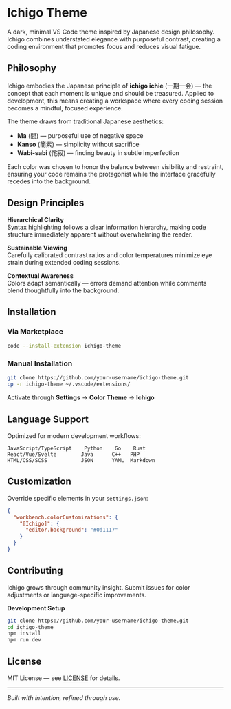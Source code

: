 # Ichigo Theme

A dark, minimal VS Code theme inspired by Japanese design philosophy. Ichigo combines understated elegance with purposeful contrast, creating a coding environment that promotes focus and reduces visual fatigue.

## Philosophy

Ichigo embodies the Japanese principle of **ichigo ichie** (一期一会) — the concept that each moment is unique and should be treasured. Applied to development, this means creating a workspace where every coding session becomes a mindful, focused experience.

The theme draws from traditional Japanese aesthetics:
- **Ma** (間) — purposeful use of negative space
- **Kanso** (簡素) — simplicity without sacrifice  
- **Wabi-sabi** (侘寂) — finding beauty in subtle imperfection

Each color was chosen to honor the balance between visibility and restraint, ensuring your code remains the protagonist while the interface gracefully recedes into the background.

## Design Principles

**Hierarchical Clarity**  
Syntax highlighting follows a clear information hierarchy, making code structure immediately apparent without overwhelming the reader.

**Sustainable Viewing**  
Carefully calibrated contrast ratios and color temperatures minimize eye strain during extended coding sessions.

**Contextual Awareness**  
Colors adapt semantically — errors demand attention while comments blend thoughtfully into the background.

## Installation

### Via Marketplace
```bash
code --install-extension ichigo-theme
```

### Manual Installation
```bash
git clone https://github.com/your-username/ichigo-theme.git
cp -r ichigo-theme ~/.vscode/extensions/
```

Activate through **Settings** → **Color Theme** → **Ichigo**

## Language Support

Optimized for modern development workflows:

```
JavaScript/TypeScript    Python    Go    Rust
React/Vue/Svelte        Java      C++   PHP  
HTML/CSS/SCSS           JSON      YAML  Markdown
```

## Customization

Override specific elements in your `settings.json`:

```json
{
  "workbench.colorCustomizations": {
    "[Ichigo]": {
      "editor.background": "#0d1117"
    }
  }
}
```

## Contributing

Ichigo grows through community insight. Submit issues for color adjustments or language-specific improvements.

**Development Setup**
```bash
git clone https://github.com/your-username/ichigo-theme.git
cd ichigo-theme
npm install
npm run dev
```

## License

MIT License — see [LICENSE](LICENSE) for details.

---

*Built with intention, refined through use.*